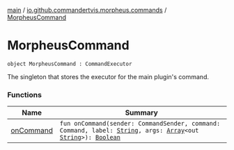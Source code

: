 [main](../../index.md) / [io.github.commandertvis.morpheus.commands](../index.md) / [MorpheusCommand](./index.md)

# MorpheusCommand

`object MorpheusCommand : CommandExecutor`

The singleton that stores the executor for the main plugin's command.

### Functions

| Name | Summary |
|---|---|
| [onCommand](on-command.md) | `fun onCommand(sender: CommandSender, command: Command, label: `[`String`](https://kotlinlang.org/api/latest/jvm/stdlib/kotlin/-string/index.html)`, args: `[`Array`](https://kotlinlang.org/api/latest/jvm/stdlib/kotlin/-array/index.html)`<out `[`String`](https://kotlinlang.org/api/latest/jvm/stdlib/kotlin/-string/index.html)`>): `[`Boolean`](https://kotlinlang.org/api/latest/jvm/stdlib/kotlin/-boolean/index.html) |
